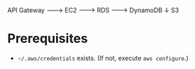 

API Gateway ---> EC2 ---> RDS
                     ---> DynamoDB
                  ↓
                  S3



# Prerequisites

- `~/.aws/credentials` exists. (If not, execute `aws configure`.)






<!-- vim: set spell: -->

